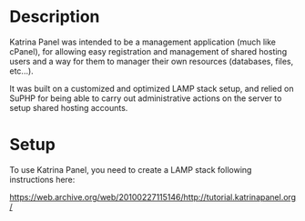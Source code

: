 Description
====

Katrina Panel was intended to be a management application (much like cPanel), for allowing easy registration and management of shared hosting users and a way for them to manager their own resources (databases, files, etc...).

It was built on a customized and optimized LAMP stack setup, and relied on SuPHP for being able to carry out administrative actions on the server to setup shared hosting accounts.

Setup
====

To use Katrina Panel, you need to create a LAMP stack following instructions here:

https://web.archive.org/web/20100227115146/http://tutorial.katrinapanel.org/
